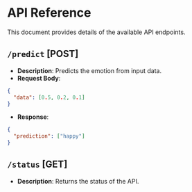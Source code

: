 
# API Reference
This document provides details of the available API endpoints.

## `/predict` [POST]
- **Description**: Predicts the emotion from input data.
- **Request Body**:
```json
{
  "data": [0.5, 0.2, 0.1]
}
```
- **Response**:
```json
{
  "prediction": ["happy"]
}
```

## `/status` [GET]
- **Description**: Returns the status of the API.
